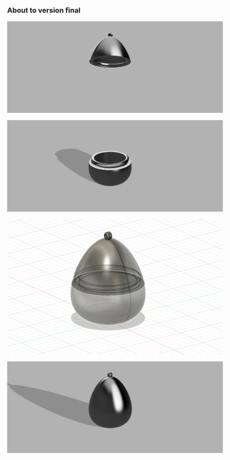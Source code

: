 ### About to version final

![Boat shedule](images/ProjectFv1_2.png)

![Boat shedule](images/ProjectFv1_3.png)

![Boat shedule](images/projectFv1_4.png)

![Boat shedule](images/ProjectFv1.png)





